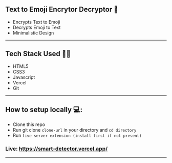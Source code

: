 ## Text to Emoji Encrytor Decryptor 🤖
- Encrypts Text to Emoji
- Decrypts Emoji to Text
- Minimalistic Design
<hr/>

## Tech Stack Used 🧑‍💻
- HTML5
- CSS3
- Javascript
- Vercel
- Git
<hr/>

## How to setup locally 💻:
- Clone this repo
- Run git clone `clone-url` in your directory and `cd directory`
- Run `live server extension (install first if not present)`

### Live: https://smart-detector.vercel.app/
<hr/>






